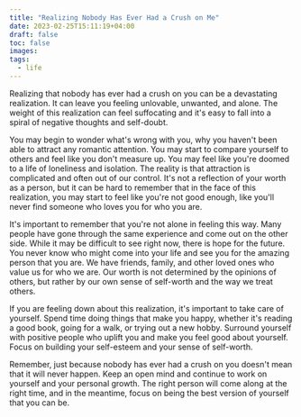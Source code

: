 ```yaml
---
title: "Realizing Nobody Has Ever Had a Crush on Me"
date: 2023-02-25T15:11:19+04:00
draft: false
toc: false
images:
tags:
  - life
---
```


Realizing that nobody has ever had a crush on you can be a devastating realization. It can leave you feeling unlovable, unwanted, and alone. The weight of this realization can feel suffocating and it's easy to fall into a spiral of negative thoughts and self-doubt.

You may begin to wonder what's wrong with you, why you haven't been able to attract any romantic attention. You may start to compare yourself to others and feel like you don't measure up. You may feel like you're doomed to a life of loneliness and isolation. The reality is that attraction is complicated and often out of our control. It's not a reflection of your worth as a person, but it can be hard to remember that in the face of this realization, you may start to feel like you're not good enough, like you'll never find someone who loves you for who you are.

It's important to remember that you're not alone in feeling this way. Many people have gone through the same experience and come out on the other side. While it may be difficult to see right now, there is hope for the future. You never know who might come into your life and see you for the amazing person that you are. We have friends, family, and other loved ones who value us for who we are. Our worth is not determined by the opinions of others, but rather by our own sense of self-worth and the way we treat others.

If you are feeling down about this realization, it's important to take care of yourself. Spend time doing things that make you happy, whether it's reading a good book, going for a walk, or trying out a new hobby. Surround yourself with positive people who uplift you and make you feel good about yourself. Focus on building your self-esteem and your sense of self-worth.

Remember, just because nobody has ever had a crush on you doesn't mean that it will never happen. Keep an open mind and continue to work on yourself and your personal growth. The right person will come along at the right time, and in the meantime, focus on being the best version of yourself that you can be.